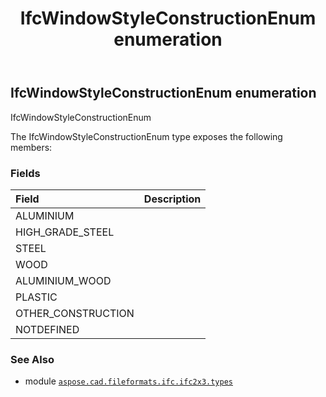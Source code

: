 ﻿---
title: IfcWindowStyleConstructionEnum enumeration
second_title: Aspose.CAD for Python via .NET API References
description: 
type: docs
weight: 3250
url: /python-net/aspose.cad.fileformats.ifc.ifc2x3.types/ifcwindowstyleconstructionenum/
is_root: false
---

## IfcWindowStyleConstructionEnum enumeration

IfcWindowStyleConstructionEnum



The IfcWindowStyleConstructionEnum type exposes the following members:

### Fields
| Field | Description |
| :- | :- |
| ALUMINIUM |  |
| HIGH_GRADE_STEEL |  |
| STEEL |  |
| WOOD |  |
| ALUMINIUM_WOOD |  |
| PLASTIC |  |
| OTHER_CONSTRUCTION |  |
| NOTDEFINED |  |



### See Also
* module [`aspose.cad.fileformats.ifc.ifc2x3.types`](..)
